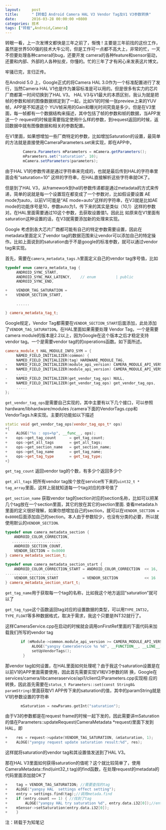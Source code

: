 ```yaml
---
layout:     post
title:      "【转载】Android Camera HAL V3 Vendor Tag及V1 V3参数转换"
date:       2016-03-28 00:00:00 +0800
categories: 技术
tags: ["转载",Android,Camera]
---
```

转眼一看，上一次发博文都快是三年之前了，惭愧 ! 主要是三年前找的这份工作，虽然是世界500强的技术大牛公司，但是工作可一点都不高大上，非常的忙，一天不但要处理各种camera的bug，还要开发 camera的各种feature和sensor驱动，还要和内部、外部的人各种扯皮，你懂的。忙的三年了才有闲心来发表这片博文。

牢骚已完，言归正传。

在Android 5.0 上，Google正式的将Camera HAL 3.0作为一个标准配置进行了发行，当然Camera HAL V1也是作为兼容标准是可以用的。但是很多有实力的芯片厂商都第一时间切换到了HAL V3。 HAL V3与V1最大的本质区别，我认为就是把帧的参数和帧的图像数据绑定到了一起，比如V1的时候一张preview上来的YUV帧，APP是不知道这个 YUV帧采用的Gain和曝光时间究竟是多少。但是在V3里面，每一帧都有一个数据结构来描述，其中包括了帧的参数和帧的数据，当APP发送一个 request的时候是需要指定使用什么样的参数，到request返回的时候，返回数据中就有图像数据和相关的参数配置。

在V1里面，如果想增加一些厂商特定的参数，比如增加Saturation的设置，最简单的方法就是直接使用CameraParameters.set来实现，即在APP中，

```java
        Camera.Parameters mParameters = mCamera.getParameters();
        mParameters.set("saturation", 10);
        mCamera.setParameters(parameters);
```
由于HAL V1的参数传递是通过字符串来完成的，也就是最后传到HAL的字符串里面会有“saturation=10”  这样的字符串，在HAL直接解析这些字符串就OK了。

但是到了HAL V3，从framework到hal的参数传递都是通过metadata的方式来传递，简单的说就是每一个设置现在都变成了一个参数对，比如假设要设置 AE mode为auto，以前V1可能是“AE mode=auto”这样的字符串，在V3就是比如AE mode的功能序号是10，参数auto为1，传下来的其实是类似（10,1）这样的参数对。在HAL里面需要通过10这个参数，去获取设置值1。因此比 如原来在V1里面有saturation这种设置的话，在V3就需要添加新的处理来实现。

Google 考虑到各大芯片厂商都可能有自己的特定参数需要设置，因此在metadata里面定义了vendor tag的数据范围来让vendor可以添加自己的特定操作。比如上面说到的saturation由于不是google的标准参数，就可以通过vendor tag来实现。

首先，需要在`camera_metadata_tags.h`里面定义自己的vendor tag序号值，比如
```cpp
typedef enum camera_metadata_tag {
     ANDROID_SYNC_START,
     ANDROID_SYNC_MAX_LATENCY,    // enum         | public
     ANDROID_SYNC_END,

+    VENDOR_TAG_SATURATION =
+    VENDOR_SECTION_START,

     ......

} camera_metadata_tag_t;
```

Google规定，Vendor Tag都需要在`VENDOR_SECTION_START`后面添加，此处添加了`VENDOR_TAG_SATURATION`。在HAL里面如果需要处理 Vendor Tag，一个是需要camera module的版本是2.2以上，因为Google在这个版本之后才稳定支持vendor tag。一个是需要vendor tag的的operations函数。如下面所述。

```cpp
camera_module_t HAL_MODULE_INFO_SYM = {
     NAMED_FIELD_INITIALIZER(common) {
     NAMED_FIELD_INITIALIZER(tag) HARDWARE_MODULE_TAG,
-    NAMED_FIELD_INITIALIZER(module_api_version) CAMERA_MODULE_API_VERSION_2_0,
+    NAMED_FIELD_INITIALIZER(module_api_version) CAMERA_MODULE_API_VERSION_2_2,
     .....
-    NAMED_FIELD_INITIALIZER(get_vendor_tag_ops) NULL,
+    NAMED_FIELD_INITIALIZER(get_vendor_tag_ops) get_vendor_tag_ops,
     .....
};
```

`get_vendor_tag_ops`是需要自己实现的，其中主要有以下几个接口，可以参照hardware/libhardware/modules /camera下面的VendorTags.cpp和VendorTags.h来实现。主要的功能如以下描述

```cpp
static void get_vendor_tag_ops(vendor_tag_ops_t* ops)
+{
+    ALOGE("%s : ops=%p", __func__, ops);
+    ops->get_tag_count      = get_tag_count;  
+    ops->get_all_tags       = get_all_tags;  
+    ops->get_section_name   = get_section_name;
+    ops->get_tag_name       = get_tag_name;
+    ops->get_tag_type       = get_tag_type;
+}
```
`get_tag_count` 返回vendor tag的个数，有多少个返回多少个

`get_all_tags` 把所有vendor tag挨个放在service传下来的`uint32_t * tag_array`里面，这样上层就知道每一个tag对应的序号值了

`get_section_name` 获取vendor tag的section对应的section名称，比如可以把某几个tag放在一个section里面，其它的放在其它的section里面. 查看metadata.h里面的定义很好理解，如果你想增加自己的section，就可以在`VENDOR_SECTION = 0x8000`后面添加自己的section。本人由于参数较少，也没有分类的必要，所以就使用默认的`VENDOR_SECTION`.

```cpp
typedef enum camera_metadata_section {
    ANDROID_COLOR_CORRECTION,
   ......................
    ANDROID_SECTION_COUNT,
    VENDOR_SECTION = 0x8000
} camera_metadata_section_t;

typedef enum camera_metadata_section_start {
    ANDROID_COLOR_CORRECTION_START = ANDROID_COLOR_CORRECTION  << 16,
........................
    VENDOR_SECTION_START           = VENDOR_SECTION            << 16
} camera_metadata_section_start_t;
```
`get_tag_name`用于获取每一个tag的名称，比如我这个地方返回“saturation”就可以了

`get_tag_type`这个函数返回tag对应的设置数据的类型，可以用`TYPE_INT32`， `TYPE_FLOAT`等多种数据格式，取决于需求，我这个只要是INT32就行了。

这样CameraService.cpp在启动的时候就会调用onFirstRef里面的下面代码来加载我们所写的vendor tag

```cpp
       if (mModule->common.module_api_version >= CAMERA_MODULE_API_VERSION_2_2) {
            ALOGE("yangsy CameraService %s %d", __FUNCTION__, __LINE__);
            setUpVendorTags();
        }
```
那vendor tag如何设置，在HAL里面如何处理呢？由于我这个saturation设置是在以前V1的APP里面需要使用，因此首先需要实现V1和V3参数的转 换，Google在services/camera/libcameraservice/api1/client2/Parameters.cpp实现相 应的转换，因此首先需要在`status_t Parameters::set(const String8& paramString)`里面获取V1 APP传下来的saturation的值，其中的paramString就是V1的参数设置的字符串
```cpp
       mSaturation = newParams.getInt("saturation"); 
```

由于V3的参数都是在request frame的时候一起下发的，因此需要讲mSaturation的值在Parameters::updateRequest(CameraMetadata *request)里面下发到HAL，即
```cpp
+    res = request->update(VENDOR_TAG_SATURATION, &mSaturation, 1);
+    ALOGE("yangsy request update saturation result:%d", res);
```
这样就将saturation的vendor tag和其设置值发送到了HAL V3。

那在HAL V3里面如何获得saturation的值呢？这个就比较简单了，使用CameraMetadata::find(uint32_t tag)的find函数，在处理request的metadata的代码里面添加就OK了
```cpp
+    tag = VENDOR_TAG_SATURATION; //需要查找的tag
+    ALOGE("yangsy HAL  settings effect setting");
+    entry = settings.find(tag);//调用metada.find
+    if (entry.count == 1) { //找到了tag
+        ALOGE("yangsy HAL try saturation %d", entry.data.i32[0]);//entry.data.i32[0]就是相应的设置值
+    mSensor->setSaturation(entry.data.i32[0]); 
+    }
```

注：转载于为知笔记
